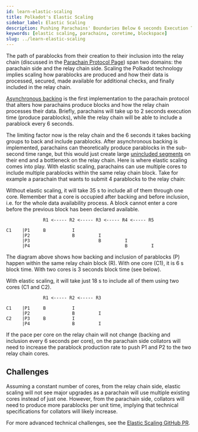 ```yaml
---
id: learn-elastic-scaling
title: Polkadot's Elastic Scaling
sidebar_label: Elastic Scaling
description: Pushing Parachains' Boundaries Below 6 seconds Execution Time.
keywords: [elastic scaling, parachains, coretime, blockspace]
slug: ../learn-elastic-scaling
---
```


The path of parablocks from their creation to their inclusion into the relay chain (discussed in the
[Parachain Protocol Page](./learn-parachains-protocol.md)) span two domains: the parachain side and
the relay chain side. Scaling the Polkadot technology implies scaling how parablocks are produced
and how their data is processed, secured, made available for additional checks, and finally included
in the relay chain.

[Asynchronous backing](./learn-async-backing.md) is the first implementation to the parachain
protocol that alters how parachains produce blocks and how the relay chain processes their data.
Briefly, parachains will take up to 2 seconds execution time (produce parablocks), while the relay
chain will be able to include a parablock every 6 seconds.

The limiting factor now is the relay chain and the 6 seconds it takes backing groups to back and
include parablocks. After asynchronous backing is implemented, parachains can theoretically produce
parablocks in the sub-second time range, but this would just create large
[unincluded segments](./learn-async-backing.md#unincluded-segments) on their end and a bottleneck on
the relay chain. Here is where elastic scaling comes into play. With elastic scaling, parachains can
use multiple cores to include multiple parablocks within the same relay chain block. Take for
example a parachain that wants to submit 4 parablocks to the relay chain:

Without elastic scaling, it will take 35 s to include all of them through one core. Remember that a
core is occupied after backing and before inclusion, i.e. for the whole data availability process. A
block cannot enter a core before the previous block has been declared available.

```
              R1 <----- R2 <----- R3 <----- R4 <----- R5

C1    |P1     B          I
      |P2                B         I
      |P3                          B         I
      |P4                                    B         I

```

The diagram above shows how backing and inclusion of parablocks (P) happen within the same relay
chain block (R). With one core (C1), it is 6 s block time. With two cores is 3 seconds block time
(see below).

With elastic scaling, it will take just 18 s to include all of them using two cores (C1 and C2).

```
              R1 <----- R2 <----- R3

C1    |P1     B          I
      |P2                B         I
C2    |P3     B          I
      |P4                B         I

```

If the pace per core on the relay chain will not change (backing and inclusion every 6 seconds per
core), on the parachain side collators will need to increase the parablock production rate to push
P1 and P2 to the two relay chain cores.

## Challenges

Assuming a constant number of cores, from the relay chain side, elastic scaling will not see major
upgrades as a parachain will use multiple existing cores instead of just one. However, from the
parachain side, collators will need to produce more parablocks per unit time, implying that
technical specifications for collators will likely increase.

For more advanced technical challenges, see the
[Elastic Scaling GitHub PR](https://github.com/paritytech/polkadot-sdk/issues/1829).
